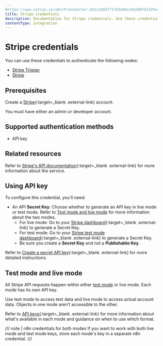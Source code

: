 ```yaml
---
#https://www.notion.so/n8n/Frontmatter-432c2b8dff1f43d4b1c8d20075510fe4
title: Stripe credentials
description: Documentation for Stripe credentials. Use these credentials to authenticate Stripe in n8n, a workflow automation platform.
contentType: integration
---
```


# Stripe credentials

You can use these credentials to authenticate the following nodes:

- [Stripe Trigger](/integrations/builtin/trigger-nodes/n8n-nodes-base.stripetrigger/)
- [Stripe](/integrations/builtin/app-nodes/n8n-nodes-base.stripe/)

## Prerequisites

Create a [Stripe](https://stripe.com/){:target=_blank .external-link} account.

You must have either an admin or developer account.

## Supported authentication methods

- API key

## Related resources

Refer to [Stripe's API documentation](https://docs.stripe.com/api){:target=_blank .external-link} for more information about the service.

## Using API key

To configure this credential, you'll need:

- An API **Secret Key**: Choose whether to generate an API key in live mode or test mode. Refer to [Test mode and live mode](#test-mode-and-live-mode) for more information about the two modes.
    - For live mode: Go to your [Stripe dashboard](https://dashboard.stripe.com/apikeys){:target=_blank .external-link} to generate a Secret Key. 
    - For test mode: Go to your [Stripe test mode dashboard](https://dashboard.stripe.com/test/apikeys){:target=_blank .external-link} to generate a Secret Key.
    - Be sure you create a **Secret Key** and not a **Publishable Key**.

Refer to [Create a secret API key](https://docs.stripe.com/keys#create-api-secret-key){:target=_blank .external-link} for more detailed instructions.

## Test mode and live mode

All Stripe API requests happen within either [test mode](https://docs.stripe.com/test-mode) or live mode. Each mode has its own API key. 

Use test mode to access test data and live mode to access actual account data. Objects in one mode aren’t accessible to the other.

Refer to [API keys](https://docs.stripe.com/keys){:target=_blank .external-link} for more information about what's available in each mode and guidance on when to use which format.

/// note | n8n credentials for both modes
If you want to work with both live mode and test mode keys, store each mode's key in a separate n8n credential.
///


